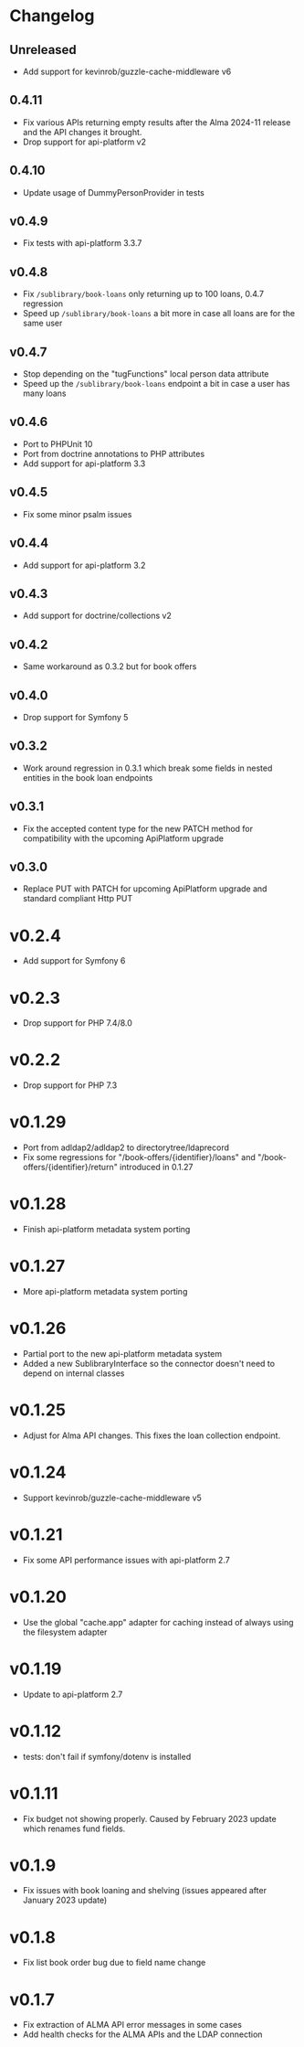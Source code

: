 # Changelog

## Unreleased

* Add support for kevinrob/guzzle-cache-middleware v6

## 0.4.11

* Fix various APIs returning empty results after the Alma 2024-11 release and the API changes it brought.
* Drop support for api-platform v2

## 0.4.10

* Update usage of DummyPersonProvider in tests

## v0.4.9

* Fix tests with api-platform 3.3.7

## v0.4.8

* Fix `/sublibrary/book-loans` only returning up to 100 loans, 0.4.7 regression
* Speed up `/sublibrary/book-loans` a bit more in case all loans are for the same user

## v0.4.7

* Stop depending on the "tugFunctions" local person data attribute
* Speed up the `/sublibrary/book-loans` endpoint a bit in case a user has many loans

## v0.4.6

* Port to PHPUnit 10
* Port from doctrine annotations to PHP attributes
* Add support for api-platform 3.3

## v0.4.5

* Fix some minor psalm issues

## v0.4.4

* Add support for api-platform 3.2

## v0.4.3

* Add support for doctrine/collections v2

## v0.4.2

* Same workaround as 0.3.2 but for book offers

## v0.4.0

* Drop support for Symfony 5

## v0.3.2

* Work around regression in 0.3.1 which break some fields in nested entities in the book loan endpoints

## v0.3.1

* Fix the accepted content type for the new PATCH method for compatibility with the upcoming ApiPlatform upgrade

## v0.3.0

* Replace PUT with PATCH for upcoming ApiPlatform upgrade and standard compliant Http PUT

# v0.2.4

* Add support for Symfony 6

# v0.2.3

* Drop support for PHP 7.4/8.0

# v0.2.2

* Drop support for PHP 7.3

# v0.1.29

* Port from adldap2/adldap2 to directorytree/ldaprecord
* Fix some regressions for "/book-offers/{identifier}/loans"
  and "/book-offers/{identifier}/return" introduced in 0.1.27

# v0.1.28

* Finish api-platform metadata system porting

# v0.1.27

* More api-platform metadata system porting

# v0.1.26

* Partial port to the new api-platform metadata system
* Added a new SublibraryInterface so the connector doesn't need to depend on internal classes

# v0.1.25

* Adjust for Alma API changes. This fixes the loan collection endpoint.

# v0.1.24

* Support kevinrob/guzzle-cache-middleware v5

# v0.1.21

* Fix some API performance issues with api-platform 2.7

# v0.1.20

* Use the global "cache.app" adapter for caching instead of always using the filesystem adapter

# v0.1.19

* Update to api-platform 2.7

# v0.1.12

* tests: don't fail if symfony/dotenv is installed

# v0.1.11

* Fix budget not showing properly. Caused by February 2023 update which renames fund fields.

# v0.1.9

* Fix issues with book loaning and shelving (issues appeared after January 2023 update)

# v0.1.8

* Fix list book order bug due to field name change

# v0.1.7

* Fix extraction of ALMA API error messages in some cases
* Add health checks for the ALMA APIs and the LDAP connection
